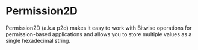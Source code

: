 # Permission2D

Permission2D (a.k.a p2d) makes it easy to work with Bitwise operations for
permission-based applications and allows you to store multiple values as a
single hexadecimal string.
